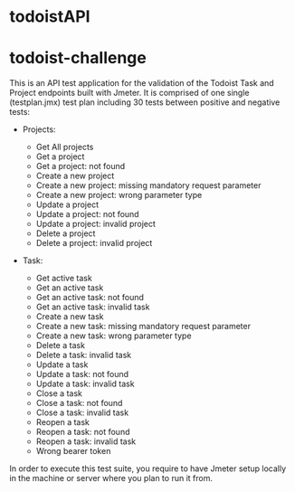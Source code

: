 # todoistAPI
# todoist-challenge
This is an API test application for the validation of the Todoist Task and Project endpoints built with Jmeter. 
It is comprised of one single (testplan.jmx) test plan including 30 tests between positive and negative tests:

- Projects:
  * Get All projects
  * Get a project
  * Get a project: not found
  * Create a new project
  * Create a new project: missing mandatory request parameter
  * Create a new project: wrong parameter type
  * Update a project
  * Update a project: not found
  * Update a project: invalid project
  * Delete a project
  * Delete a project: invalid project

- Task:
  * Get active task
  * Get an active task
  * Get an active task: not found
  * Get an active task: invalid task
  * Create a new task
  * Create a new task: missing mandatory request parameter
  * Create a new task: wrong parameter type
  * Delete a task
  * Delete a task: invalid task
  * Update a task
  * Update a task: not found
  * Update a task: invalid task
  * Close a task
  * Close a task: not found
  * Close a task: invalid task
  * Reopen a task
  * Reopen a task: not found
  * Reopen a task: invalid task
  * Wrong bearer token

In order to execute this test suite, you require to have Jmeter setup locally in the machine or server where you plan to run it from.

